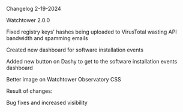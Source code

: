 Changelog 2-19-2024

Watchtower 2.0.0

Fixed registry keys' hashes being uploaded to VirusTotal wasting API bandwidth and spamming emails

Created new dashboard for software installation events

Added new button on Dashy to get to the software installation events dashboard

Better image on Watchtower Observatory CSS

Result of changes:

Bug fixes and increased visibility
